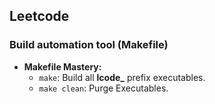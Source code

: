 ## Leetcode

### Build automation tool (Makefile)

- **Makefile Mastery:**
  - `make`: Build all **lcode_** prefix executables.
  - `make clean`: Purge Executables.